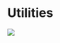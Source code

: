 Utilities
=========


[![](http://farm6.static.flickr.com/5303/5607820823_e0f6546f0e_z.jpg)](http://farm6.static.flickr.com/5303/5607820823_e0f6546f0e_z.jpg)